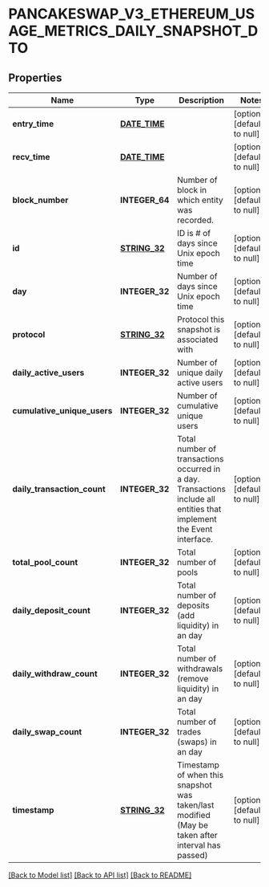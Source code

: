 # PANCAKESWAP_V3_ETHEREUM_USAGE_METRICS_DAILY_SNAPSHOT_DTO

## Properties
Name | Type | Description | Notes
------------ | ------------- | ------------- | -------------
**entry_time** | [**DATE_TIME**](DATE_TIME.md) |  | [optional] [default to null]
**recv_time** | [**DATE_TIME**](DATE_TIME.md) |  | [optional] [default to null]
**block_number** | **INTEGER_64** | Number of block in which entity was recorded. | [optional] [default to null]
**id** | [**STRING_32**](STRING_32.md) | ID is # of days since Unix epoch time | [optional] [default to null]
**day** | **INTEGER_32** | Number of days since Unix epoch time | [optional] [default to null]
**protocol** | [**STRING_32**](STRING_32.md) | Protocol this snapshot is associated with | [optional] [default to null]
**daily_active_users** | **INTEGER_32** | Number of unique daily active users | [optional] [default to null]
**cumulative_unique_users** | **INTEGER_32** | Number of cumulative unique users | [optional] [default to null]
**daily_transaction_count** | **INTEGER_32** | Total number of transactions occurred in a day. Transactions include all entities that implement the Event interface. | [optional] [default to null]
**total_pool_count** | **INTEGER_32** | Total number of pools | [optional] [default to null]
**daily_deposit_count** | **INTEGER_32** | Total number of deposits (add liquidity) in an day | [optional] [default to null]
**daily_withdraw_count** | **INTEGER_32** | Total number of withdrawals (remove liquidity) in an day | [optional] [default to null]
**daily_swap_count** | **INTEGER_32** | Total number of trades (swaps) in an day | [optional] [default to null]
**timestamp** | [**STRING_32**](STRING_32.md) | Timestamp of when this snapshot was taken/last modified (May be taken after interval has passed) | [optional] [default to null]

[[Back to Model list]](../README.md#documentation-for-models) [[Back to API list]](../README.md#documentation-for-api-endpoints) [[Back to README]](../README.md)


